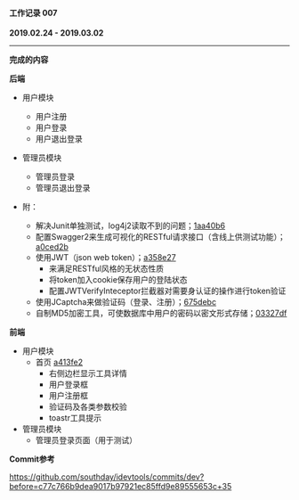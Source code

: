 #### 工作记录 007
**2019.02.24 - 2019.03.02**

---

**完成的内容**

**后端**

- 用户模块
    + 用户注册
    + 用户登录
    + 用户退出登录
- 管理员模块
    + 管理员登录
    + 管理员退出登录

- 附：
    + 解决Junit单独测试，log4j2读取不到的问题；[1aa40b6](https://github.com/southday/idevtools/commit/1aa40b6caf999b5836214f85c9b9cdb1a1bf1acb)
    + 配置Swagger2来生成可视化的RESTful请求接口（含线上供测试功能）；[a0ced2b](https://github.com/southday/idevtools/commit/a0ced2bfc7e2c34acdc9ad754365995449b97b4c)
    + 使用JWT（json web token）；[a358e27](https://github.com/southday/idevtools/commit/a358e27f09ff7b22ee85fae7601f80b3918f0bba)
        * 来满足RESTful风格的无状态性质
        * 将token加入cookie保存用户的登陆状态
        * 配置JWTVerifyInteceptor拦截器对需要身认证的操作进行token验证
    + 使用JCaptcha来做验证码（登录、注册）；[675debc](https://github.com/southday/idevtools/commit/675debca6ffc1d05e1be7711ddcd1ef264b9b8bf)
    + 自制MD5加密工具，可使数据库中用户的密码以密文形式存储；[03327df](https://github.com/southday/idevtools/commit/03327df3ef8926753010466dad0d77505bd19f1d)

**前端**

- 用户模块
    + 首页 [a413fe2](https://github.com/southday/idevtools/commit/ebba67610b76e0e4bd6bb2fd2a134c25825bbfff)
        * 右侧边栏显示工具详情
        * 用户登录框
        * 用户注册框
        * 验证码及各类参数校验
        * toastr工具提示
- 管理员模块
    + 管理员登录页面（用于测试）

**Commit参考**

https://github.com/southday/idevtools/commits/dev?before=c77c766b9dea9017b97921ec85ffd9e89555653c+35